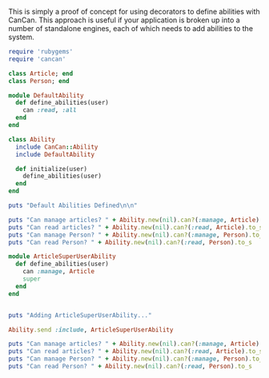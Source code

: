 This is simply a proof of concept for using decorators to define abilities with CanCan. This approach is useful if your application is broken up into a number of standalone engines, each of which needs to add abilities to the system.

```ruby
require 'rubygems'
require 'cancan'

class Article; end
class Person; end

module DefaultAbility
  def define_abilities(user)
    can :read, :all
  end
end

class Ability
  include CanCan::Ability
  include DefaultAbility

  def initialize(user)
    define_abilities(user)
  end
end

puts "Default Abilities Defined\n\n"

puts "Can manage articles? " + Ability.new(nil).can?(:manage, Article).to_s
puts "Can read articles? " + Ability.new(nil).can?(:read, Article).to_s
puts "Can manage Person? " + Ability.new(nil).can?(:manage, Person).to_s
puts "Can read Person? " + Ability.new(nil).can?(:read, Person).to_s

module ArticleSuperUserAbility
  def define_abilities(user)
    can :manage, Article
    super
  end
end


puts "Adding ArticleSuperUserAbility..."

Ability.send :include, ArticleSuperUserAbility

puts "Can manage articles? " + Ability.new(nil).can?(:manage, Article).to_s
puts "Can read articles? " + Ability.new(nil).can?(:read, Article).to_s
puts "Can manage Person? " + Ability.new(nil).can?(:manage, Person).to_s
puts "Can read Person? " + Ability.new(nil).can?(:read, Person).to_s
```
